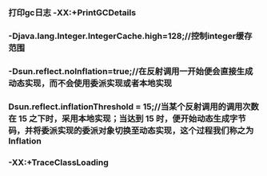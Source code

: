 
### 打印gc日志 -XX:+PrintGCDetails 

### -Djava.lang.Integer.IntegerCache.high=128;//控制integer缓存范围

### -Dsun.reflect.noInflation=true;//在反射调用一开始便会直接生成动态实现，而不会使用委派实现或者本地实现

### Dsun.reflect.inflationThreshold = 15;//当某个反射调用的调用次数在 15 之下时，采用本地实现；当达到 15 时，便开始动态生成字节码，并将委派实现的委派对象切换至动态实现，这个过程我们称之为 Inflation

### -XX:+TraceClassLoading  
